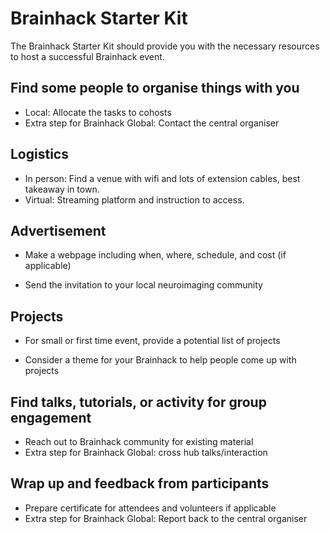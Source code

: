 # Brainhack Starter Kit

The Brainhack Starter Kit should provide you with the necessary resources to host a successful Brainhack event.

## Find some people to organise things with you

- Local: Allocate the tasks to cohosts
- Extra step for Brainhack Global: Contact the central organiser

## Logistics

- In person: Find a venue with wifi and lots of extension cables, best takeaway in town.
- Virtual: Streaming platform and instruction to access.

## Advertisement

- Make a webpage including when, where, schedule, and cost (if applicable)

<!-- Example of a very minimal local event
https://www.ynic.york.ac.uk/events/brainhack

Example schedule
https://neurohackademy.org/neurohack_year/2019/
https://neurohackademy.org/neurohack_year/2021/

2017 brainhack global schedule:
https://brainhack.org/global2017/index.html#schedule -->

- Send the invitation to your local neuroimaging community

## Projects

- For small or first time event, provide a potential list of projects

<!--
Project idea: look at old projects:
Neurohackademy has a lot of project more or less independent from existing large code base
https://github.com/neurohackademy

Global 2020 prokects
https://github.com/brainhackorg/global2020/issues
 -->

- Consider a theme for your Brainhack to help people come up with projects

## Find talks, tutorials, or activity for group engagement

- Reach out to Brainhack community for existing material
- Extra step for Brainhack Global: cross hub talks/interaction

## Wrap up and feedback from participants

- Prepare certificate for attendees and volunteers if applicable
- Extra step for Brainhack Global: Report back to the central organiser
